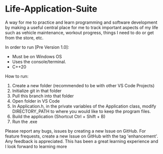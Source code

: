 # Life-Application-Suite
A way for me to practice and learn programming and software development by making a useful central place for me to track important aspects of my life such as vehicle maintenance, workout progress, things I need to do or get from the store, etc.


In order to run [Pre Version 1.0]:
- Must be on Windows OS
- Uses the console/terminal.
- C++20

How to run:
1. Create a new folder (recommended to be with other VS Code Projects)
2. Initialize git in that folder
3. Pull this branch into that folder
4. Open folder in VS Code
5. In Application.h, in the private variables of the Application class, modify DIRECTORY_PATH to where you would like to keep the program files. 
6. Build the application (Shortcut Ctrl + Shift + B)
7. Run the .exe

Please report any bugs, issues by creating a new Issue on GitHub.
For feature frequests, create a new Issue on GitHub with the tag 'enhancement'.
Any feedback is appreciated. This has been a great learning experience and I look forward to learning more
